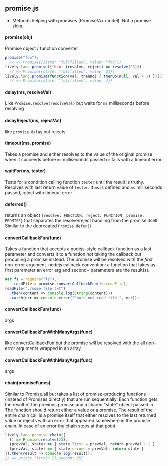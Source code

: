 ## promise.js


* Methods helping with promises (Promise/A+ model). Not a promise shim.


<!--*no toc!*-->

#### <a name="promise"></a>promise(obj)

 Promise object / function converter
 

```js
promise("foo");
  // => Promise({state: "fullfilled", value: "foo"})
lively.lang.promise({then: (resolve, reject) => resolve(23)})
  // => Promise({state: "fullfilled", value: 23})
lively.lang.promise(function(val, thenDo) { thenDo(null, val + 1) })(3)
  // => Promise({state: "fullfilled", value: 4})
```

#### <a name="delay"></a>delay(ms, resolveVal)

 Like `Promise.resolve(resolveVal)` but waits for `ms` milliseconds
 before resolving

#### <a name="delayReject"></a>delayReject(ms, rejectVal)

 like `promise.delay` but rejects

#### <a name="timeout"></a>timeout(ms, promise)

 Takes a promise and either resolves to the value of the original promise
 when it succeeds before `ms` milliseconds passed or fails with a timeout
 error

#### <a name="waitFor"></a>waitFor(ms, tester)

 Tests for a condition calling function `tester` until the result is
 truthy. Resolves with last return value of `tester`. If `ms` is defined
 and `ms` milliseconds passed, reject with timeout error

#### <a name="deferred"></a>deferred()

 returns an object
 `{resolve: FUNCTION, reject: FUNCTION, promise: PROMISE}`
 that separates the resolve/reject handling from the promise itself
 Similar to the deprecated `Promise.defer()`

#### <a name="convertCallbackFun"></a>convertCallbackFun(func)

 Takes a function that accepts a nodejs-style callback function as a last
 parameter and converts it to a function *not* taking the callback but
 producing a promise instead. The promise will be resolved with the
 *first* non-error argument.
 nodejs callback convention: a function that takes as first parameter an
 error arg and second+ parameters are the result(s).
 

```js
var fs = require("fs"),
    readFile = promise.convertCallbackFun(fs.readFile);
readFile("./some-file.txt")
  .then(content => console.log(String(content)))
  .catch(err => console.error("Could not read file!", err));
```

#### <a name="convertCallbackFun"></a>convertCallbackFun(func)

args

#### <a name="convertCallbackFunWithManyArgs"></a>convertCallbackFunWithManyArgs(func)

 like convertCallbackFun but the promise will be resolved with the
 all non-error arguments wrapped in an array.

#### <a name="convertCallbackFunWithManyArgs"></a>convertCallbackFunWithManyArgs(func)

args

#### <a name="chain"></a>chain(promiseFuncs)

 Similar to Promise.all but takes a list of promise-producing functions
 (instead of Promises directly) that are run sequentially. Each function
 gets the result of the previous promise and a shared "state" object passed
 in. The function should return either a value or a promise. The result of
 the entire chain call is a promise itself that either resolves to the last
 returned value or rejects with an error that appeared somewhere in the
 promise chain. In case of an error the chain stops at that point.
 

```js
lively.lang.promise.chain([
  () => Promise.resolve(23),
  (prevVal, state) => { state.first = prevVal; return prevVal + 2 },
  (prevVal, state) => { state.second = prevVal; return state }
]).then(result => console.log(result));
// => prints {first: 23,second: 25}
```